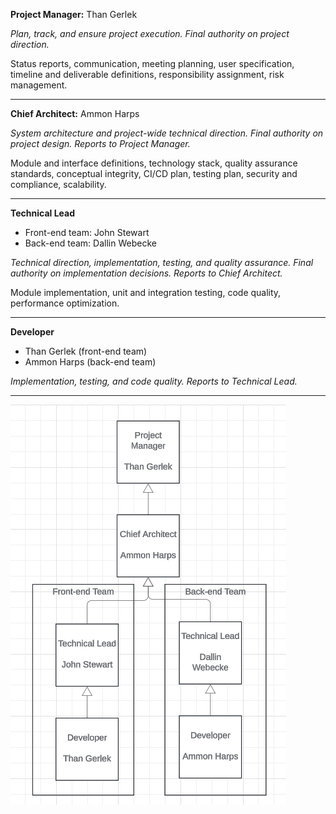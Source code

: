 **Project Manager:** Than Gerlek

*Plan, track, and ensure project execution. Final authority on project direction.*

Status reports, communication, meeting planning, user specification, timeline and deliverable definitions, responsibility assignment, risk management.

--------

**Chief Architect:** Ammon Harps

*System architecture and project-wide technical direction. Final authority on project design. Reports to Project Manager.*

Module and interface definitions, technology stack, quality assurance standards, conceptual integrity, CI/CD plan, testing plan, security and compliance, scalability.

--------

**Technical Lead**

- Front-end team: John Stewart
- Back-end team: Dallin Webecke

*Technical direction, implementation, testing, and quality assurance. Final authority on implementation decisions. Reports to Chief Architect.*

Module implementation, unit and integration testing, code quality, performance optimization.

--------

**Developer**
- Than Gerlek (front-end team)
- Ammon Harps (back-end team)

*Implementation, testing, and code quality. Reports to Technical Lead.*

--------

![org chart](./PNT%20Org%20Chart.png)
